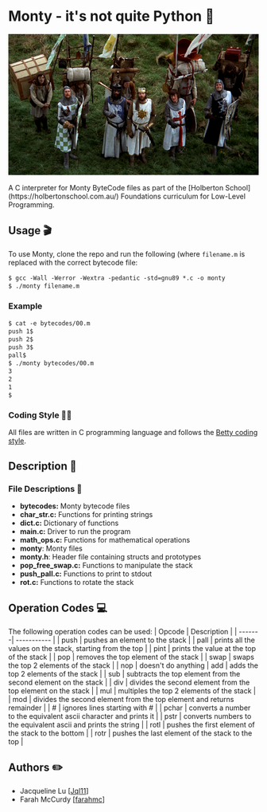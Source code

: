 # Monty - it's not quite Python :snake:
<p align="center" width="100%">
    <img src="https://github.com/Jql11/monty/blob/main/monty.png">
</p>
A C interpreter for Monty ByteCode files as part of the [Holberton School](https://holbertonschool.com.au/) Foundations curriculum for Low-Level Programming.

## Usage :clapper:
To use Monty, clone the repo and run the following (where `filename.m` is
replaced with the correct bytecode file:
```
$ gcc -Wall -Werror -Wextra -pedantic -std=gnu89 *.c -o monty
$ ./monty filename.m
```

### Example
```
$ cat -e bytecodes/00.m
push 1$
push 2$
push 3$
pall$
$ ./monty bytecodes/00.m
3
2
1
$
```

### Coding Style :technologist:
All files are written in C programming language and follows the
[Betty coding style](https://github.com/holbertonschool/Betty/wiki).

## Description :speech_balloon:

### File Descriptions :floppy_disk:
- **bytecodes:** Monty bytecode files
- **char_str.c:** Functions for printing strings
- **dict.c:** Dictionary of functions
- **main.c:** Driver to run the program
- **math_ops.c:** Functions for mathematical operations
- **monty**: Monty files
- **monty.h**: Header file containing structs and prototypes
- **pop_free_swap.c:** Functions to manipulate the stack
- **push_pall.c:** Functions to print to stdout
- **rot.c:** Functions to rotate the stack

## Operation Codes :computer:
The following operation codes can be used:
| Opcode | Description |
| -------| ----------- |
| push | pushes an element to the stack |
| pall | prints all the values on the stack, starting from the top |
| pint | prints the value at the top of the stack |
| pop | removes the top element of the stack |
| swap | swaps the top 2 elements of the stack |
| nop | doesn't do anything
| add | adds the top 2 elements of the stack |
| sub | subtracts the top element from the second element on the stack |
| div | divides the second element from the top element on the stack |
| mul | multiples the top 2 elements of the stack |
| mod | divides the second element from the top element and returns remainder |
| # | ignores lines starting with # |
| pchar | converts a number to the equivalent ascii character and prints it |
| pstr | converts numbers to the equivalent ascii and prints the string |
| rotl | pushes the first element of the stack to the bottom |
| rotr | pushes the last element of the stack to the top |

## Authors :pencil2:
- Jacqueline Lu [[Jql11](https://github.com/Jql11)]
- Farah McCurdy [[farahmc](https://github.com/farahmc)]
